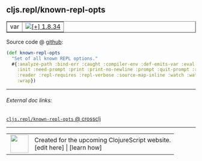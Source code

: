 ## cljs.repl/known-repl-opts



 <table border="1">
<tr>
<td>var</td>
<td><a href="https://github.com/cljsinfo/cljs-api-docs/tree/1.8.34"><img valign="middle" alt="[+] 1.8.34" title="Added in 1.8.34" src="https://img.shields.io/badge/+-1.8.34-lightgrey.svg"></a> </td>
</tr>
</table>









Source code @ [github]():

```clj
(def known-repl-opts
  "Set of all known REPL options."
  #{:analyze-path :bind-err :caught :compiler-env :def-emits-var :eval :flush
    :init :need-prompt :print :print-no-newline :prompt :quit-prompt :read
    :reader :repl-requires :repl-verbose :source-map-inline :watch :watch-fn
    :wrap})
```

<!--
Repo - tag - source tree - lines:

 <pre>

</pre>

-->

---



###### External doc links:

[`cljs.repl/known-repl-opts` @ crossclj](http://crossclj.info/fun/cljs.repl/known-repl-opts.html)<br>

---

 <table>
<tr><td>
<img valign="middle" align="right" width="48px" src="http://i.imgur.com/Hi20huC.png">
</td><td>
Created for the upcoming ClojureScript website.<br>
[edit here] | [learn how]
</td></tr></table>

[edit here]:https://github.com/cljsinfo/cljs-api-docs/blob/master/cljsdoc/cljs.repl/known-repl-opts.cljsdoc
[learn how]:https://github.com/cljsinfo/cljs-api-docs/wiki/cljsdoc-files

<!--

This information was too distracting to show to readers, but I'll leave it
commented here since it is helpful to:

- pretty-print the data used to generate this document
- and show how to retrieve that data



The API data for this symbol:

```clj
{:ns "cljs.repl",
 :name "known-repl-opts",
 :name-encode "known-repl-opts",
 :history [["+" "1.8.34"]],
 :type "var",
 :full-name-encode "cljs.repl/known-repl-opts",
 :source {:code "(def known-repl-opts\n  \"Set of all known REPL options.\"\n  #{:analyze-path :bind-err :caught :compiler-env :def-emits-var :eval :flush\n    :init :need-prompt :print :print-no-newline :prompt :quit-prompt :read\n    :reader :repl-requires :repl-verbose :source-map-inline :watch :watch-fn\n    :wrap})",
          :title "Source code",
          :repo "clojurescript",
          :tag "r1.9.36",
          :filename "src/main/clojure/cljs/repl.cljc",
          :lines [40 45],
          :url "https://github.com/clojure/clojurescript/blob/r1.9.36/src/main/clojure/cljs/repl.cljc#L40-L45"},
 :full-name "cljs.repl/known-repl-opts",
 :cljsdoc-url "https://github.com/cljsinfo/cljs-api-docs/blob/master/cljsdoc/cljs.repl/known-repl-opts.cljsdoc"}

```

Retrieve the API data for this symbol:

```clj
;; from Clojure REPL
(require '[clojure.edn :as edn])
(-> (slurp "https://raw.githubusercontent.com/cljsinfo/cljs-api-docs/catalog/cljs-api.edn")
    (edn/read-string)
    (get-in [:symbols "cljs.repl/known-repl-opts"]))
```

-->
